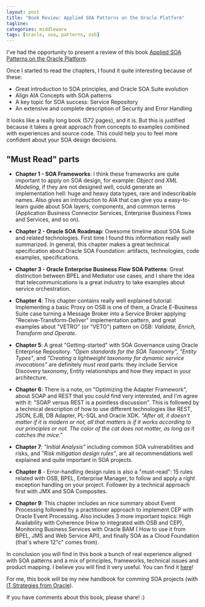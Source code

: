 ```yaml
---
layout: post
title: "Book Review: Applied SOA Patterns on the Oracle Platform"
tagline:
categories: middleware
tags: [oracle, soa, patterns, osb]
---
```


I've had the opportunity to present a review of this book [Applied SOA Patterns on the Oracle Platform](https://www.packtpub.com/application-development/applied-soa-patterns-oracle-platform).

Once I started to read the chapters, I found it quite interesting because of these:

* Great introduction to SOA  principles, and Oracle SOA Suite evolution
* Align AIA Concepts with SOA patterns
* A key topic for SOA success: Service Repository
* An extensive and complete description of Security and Error Handling

It looks like a really long book (572 pages), and it is. But this is justified because it takes a great approach from concepts to examples combined with experiences and source code. This could help you to feel more confident about your SOA design decisions.

## "Must Read" parts


* **Chapter 1 - SOA Frameworks**: I think these frameworks are quite important to apply on SOA design, for example: *Object and XML Modeling*, if they are not designed well, could generate an implementation hell: huge and heavy data types, rare and indescribable names. Also gives an introduction to AIA that can give you a easy-to-learn guide about SOA layers, components, and common terms (Application Business Connector Services, Enterprise Business Flows and Services, and so on).

* **Chapter 2 - Oracle SOA Roadmap**: Owesome timeline about SOA Suite and related technologies. First time I found this information really well summarized. In general, this chapter makes a great technical specification about Oracle SOA Foundation: artifacts, technologies, code examples, specifications.

* **Chapter 3 - Oracle Enterprise Business Flow SOA Patterns**: Great distinction between BPEL and Mediator use cases, and I share the idea that telecommunications is a great industry to take examples about service orchestration.

* **Chapter 4**: This chapter contains really well explained tutorial: Implementing a basic Proxy on OSB is one of them, a Oracle E-Business Suite case turning a Message Broker into a Service Broker applying "Receive-Transform-Deliver" implementation pattern, and great examples about "VETRO" (or "VETO") pattern on OSB: *Validate, Enrich, Transform and Operate*.

* **Chapter 5**: A great "Getting-started" with SOA Governance using Oracle Enterprise Repository. *"Open standards for the SOA Taxonomy", "Entity Types"*, and *"Creating a lightweight taxonomy for dynamic service invocations"* are definitely *must read* parts: they include Service Discovery taxonomy, Entity relationships and how they impact in your architecture.

* **Chapter 6**: There is a note, on "Optimizing the Adapter Framework", about SOAP and REST that you could find very interested, and I'm agree with it: "SOAP versus REST is a pointless discussion". This is followed by a technical description of how to use different technologies like REST, JSON, EJB, DB Adapter, PL-SQL and Oracle XDK. *"After all, it doesn't matter if it is modern or not, all that matters is if it works according to our principles or not. The color of the cat does not matter, as long as it catches the mice."*

* **Chapter 7**:  *"Initial Analysis"* including common SOA vulnerabilities and risks, and *"Risk mitigation design rules"*, are all recommendations well explained and quite important in SOA projects.

* **Chapter 8** - Error-handling design rules is also a "must-read": 15 rules related with OSB, BPEL, Enterprise Manager,  to follow and apply a right exception handling on your project. Follower by a technical approach first with JMX and SOA Composites.

* **Chapter 9**: This chapter includes an nice summary about Event Processing followed by a practitioner approach to implement CEP with Oracle Event Processing. Also includes 3 more important topics: High Availability with Coherence (How to integrated with OSB and CEP),  Monitoring Business Services with Oracle BAM ( How to use it from BPEL, JMS and Web Service API), and finally SOA as a Cloud Foundation (that's where 12"c" comes from).

In conclusion you will find in this book a bunch of real experience aligned with SOA patterns and a mix of principles, frameworks, technical issues and product mapping. I believe you will find it very useful. You can find it [here](http://bit.ly/1uqK9dq)!

For me, this book will be my new handbook for comming SOA projects (with [IT Strategies from Oracle](http://www.oracle.com/technetwork/topics/entarch/itso-165161.html)).

If you have comments about this book, please share! :)
